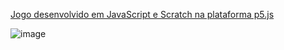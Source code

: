 <a href="https://preview.p5js.org/isabellemarino/present/cZVS39b3D">Jogo desenvolvido em JavaScript e Scratch na plataforma p5.js </a>

![image](https://user-images.githubusercontent.com/86942164/140262400-8fee7524-bec6-49e7-8719-c54334734ff7.png)
